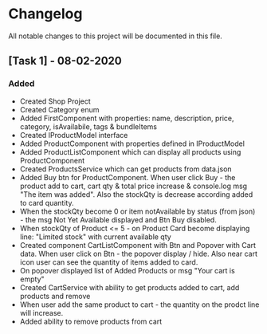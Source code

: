 # Changelog
All notable changes to this project will be documented in this file.

## [Task 1] - 08-02-2020
### Added
- Created Shop Project
- Created Category enum
- Added FirstComponent with properties: name, description, price, category, isAvailabile, tags & bundleItems
- Created IProductModel interface
- Added ProductComponent with properties defined in IProductModel
- Added ProductListComponent which can display all products using ProductComponent
- Created ProductsService which can get products from data.json
- Added Buy btn for ProductComponent. When user click Buy - the product add to cart, cart qty & total price increase & console.log msg "The item was added". Also the stockQty is decrease according added to card quantity. 
- When the stockQty become 0 or item notAvailable by status (from json) - the msg Not Yet Available displayed and Btn Buy disabled. 
- When stockQty of Product <= 5 - on Product Card become displaying line: "Limited stock" with current available qty
- Created component CartListComponent with Btn and Popover with Cart data. When user click on Btn - the popover display / hide. Also near cart icon user can see the quantity of items added to card.
- On popover displayed list of Added Products or msg "Your cart is empty"
- Created CartService with ability to get products added to cart, add products and remove
- When user add the same product to cart - the quantity on the prodct line will increase. 
- Added ability to remove products from cart